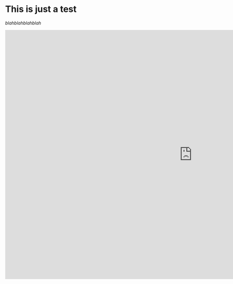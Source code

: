 # This is just a test

*blahblahblahblah*

<iframe src="https://insights.arcgis.com/#/embed/5c99baf3744a46aaae015cc4bc99cead" width="1200" height="800" frameborder="0"></iframe>

